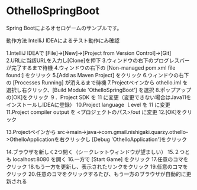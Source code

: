 # OthelloSpringBoot
Spring Bootによるオセロゲームのサンプルです。

動作方法
IntelliJ IDEAによるテスト動作にみ確認

1.IntelliJ IDEAで [File]->[New]->[Project from Version Control]->[Git]<br/>
2.URLに当該URLを入力し[Clone]を押下
3.ウィンドウの右下のプログレスバーが完了するまで待機
4.ウィンドウの右下の [Non-managed pom.xml file found:] をクリック
5.[Add as Maven Project] をクリック
6.ウィンドウの右下の [Processes Running] が消えるまで待機
7.Projectペインから othello.iml を選択し右クリック、[Build Module 'OthelloSpringBoot'] を選択
8.ポップアップの[OK]をクリック
９．Project SDK を 11 に変更（変更できない場合はJava11をインストールしIDEAに登録）
10.Project language ｌevel を 11 に変更
11.Project compiler output を <プロジェクトのパス>/out に変更
12.[OK]をクリック

13.Projectペインから src->main->java->com.gmail.nishigaki.quarzy.othello->OthelloApplicationを右クリックし [Debug 'OthelloApplication']をクリック

14.ブラウザを新しく2つ開く（シークレットウィンドウが望ましい）
15.２つとも localhost:8080 を開く
16.一方で [Start Game] をクリック
17.任意のコマをクリック
18.もう一方を更新し、表示されたリンクをクリック
19.任意のコマをクリック
20.任意のコマをクリックするたび、もう一方のブラウザが自動的に更新される
